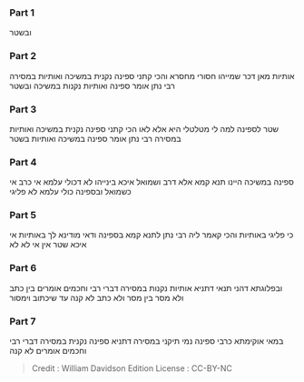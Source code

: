 
### Part 1
ובשטר

### Part 2
אותיות מאן דכר שמייהו חסורי מחסרא והכי קתני ספינה נקנית במשיכה ואותיות במסירה רבי נתן אומר ספינה ואותיות נקנות במשיכה ובשטר

### Part 3
שטר לספינה למה לי מטלטלי היא אלא לאו הכי קתני ספינה נקנית במשיכה ואותיות במסירה רבי נתן אומר ספינה במשיכה ואותיות בשטר

### Part 4
ספינה במשיכה היינו תנא קמא אלא דרב ושמואל איכא בינייהו לא דכולי עלמא אי כרב אי כשמואל ובספינה כולי עלמא לא פליגי

### Part 5
כי פליגי באותיות והכי קאמר ליה רבי נתן לתנא קמא בספינה ודאי מודינא לך באותיות אי איכא שטר אין אי לא לא

### Part 6
ובפלוגתא דהני תנאי דתניא אותיות נקנות במסירה דברי רבי וחכמים אומרים בין כתב ולא מסר בין מסר ולא כתב לא קנה עד שיכתוב וימסור

### Part 7
במאי אוקימתא כרבי ספינה נמי תיקני במסירה דתניא ספינה נקנית במסירה דברי רבי וחכמים אומרים לא קנה

>Credit : William Davidson Edition
>License : CC-BY-NC